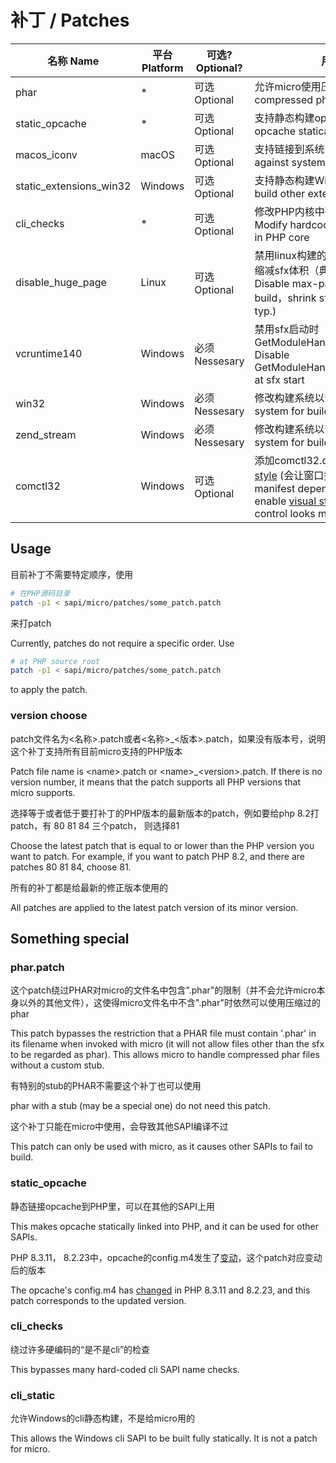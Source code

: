 
# 补丁 / Patches

名称 Name | 平台 Platform | 可选? Optional? | 用途 Usage
--- | --- | --- | ---
phar | * | 可选 Optional | 允许micro使用压缩phar Allow micro use compressed phar
static_opcache | * | 可选 Optional | 支持静态构建opcache Support build opcache statically
macos_iconv | macOS | 可选 Optional | 支持链接到系统的iconv Support link against system iconv
static_extensions_win32 | Windows | 可选 Optional | 支持静态构建Windows其他扩展 Support build other extensions for windows
cli_checks | * | 可选 Optional | 修改PHP内核中硬编码的SAPI检查 Modify hardcoden SAPI name checks in PHP core
disable_huge_page | Linux | 可选 Optional | 禁用linux构建的max-page-size选项，缩减sfx体积（典型的， 10M+ -> 5M） Disable max-page-size for linux build，shrink sfx size (10M+ -> 5M typ.)
vcruntime140 | Windows | 必须 Nessesary | 禁用sfx启动时GetModuleHandle(vcruntime140(d).dll) Disable GetModuleHandle(vcruntime140(d).dll) at sfx start
win32 | Windows | 必须 Nessesary | 修改构建系统以静态构建 Modify build system for build sfx file
zend_stream | Windows | 必须 Nessesary | 修改构建系统以静态构建 Modify build system for build sfx file
comctl32 | Windows | 可选 Optional | 添加comctl32.dll manifest以启用[visual style](https://learn.microsoft.com/en-us/windows/win32/controls/visual-styles-overview) (会让窗口控件好看一些) Add manifest dependency for comctl32 to enable [visual style](https://learn.microsoft.com/en-us/windows/win32/controls/visual-styles-overview) (makes window control looks modern)

## Usage

目前补丁不需要特定顺序，使用

```bash
# 在PHP源码目录
patch -p1 < sapi/micro/patches/some_patch.patch
```

来打patch

Currently, patches do not require a specific order. Use

```bash
# at PHP source root
patch -p1 < sapi/micro/patches/some_patch.patch
```

to apply the patch.

### version choose

patch文件名为\<名称\>.patch或者\<名称\>_\<版本\>.patch，如果没有版本号，说明这个补丁支持所有目前micro支持的PHP版本

Patch file name is \<name\>.patch or \<name\>_\<version\>.patch. If there is no version number, it means that the patch supports all PHP versions that micro supports.

选择等于或者低于要打补丁的PHP版本的最新版本的patch，例如要给php 8.2打patch，有 80 81 84 三个patch， 则选择81

Choose the latest patch that is equal to or lower than the PHP version you want to patch. For example, if you want to patch PHP 8.2, and there are patches 80 81 84, choose 81.

所有的补丁都是给最新的修正版本使用的

All patches are applied to the latest patch version of its minor version.

## Something special

### phar.patch

这个patch绕过PHAR对micro的文件名中包含".phar"的限制（并不会允许micro本身以外的其他文件），这使得micro文件名中不含".phar"时依然可以使用压缩过的phar

This patch bypasses the restriction that a PHAR file must contain '.phar' in its filename when invoked with micro (it will not allow files other than the sfx to be regarded as phar). This allows micro to handle compressed phar files without a custom stub.

有特别的stub的PHAR不需要这个补丁也可以使用

phar with a stub (may be a special one) do not need this patch.

这个补丁只能在micro中使用，会导致其他SAPI编译不过

This patch can only be used with micro, as it causes other SAPIs to fail to build.

### static_opcache

静态链接opcache到PHP里，可以在其他的SAPI上用

This makes opcache statically linked into PHP, and it can be used for other SAPIs.

PHP 8.3.11， 8.2.23中，opcache的config.m4发生了[变动](https://github.com/php/php-src/commit/d20d11375fa602236e1fb828f6a2236b19b43cdc)，这个patch对应变动后的版本

The opcache's config.m4 has [changed](https://github.com/php/php-src/commit/d20d11375fa602236e1fb828f6a2236b19b43cdc) in PHP 8.3.11 and 8.2.23, and this patch corresponds to the updated version.

### cli_checks

绕过许多硬编码的“是不是cli”的检查

This bypasses many hard-coded cli SAPI name checks.

### cli_static

允许Windows的cli静态构建，不是给micro用的

This allows the Windows cli SAPI to be built fully statically. It is not a patch for micro.
